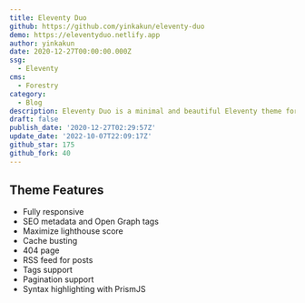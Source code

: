 ```yaml
---
title: Eleventy Duo
github: https://github.com/yinkakun/eleventy-duo
demo: https://eleventyduo.netlify.app
author: yinkakun
date: 2020-12-27T00:00:00.000Z
ssg:
  - Eleventy
cms:
  - Forestry
category:
  - Blog
description: Eleventy Duo is a minimal and beautiful Eleventy theme for personal blogs.
draft: false
publish_date: '2020-12-27T02:29:57Z'
update_date: '2022-10-07T22:09:17Z'
github_star: 175
github_fork: 40
---
```

## Theme Features
- Fully responsive
- SEO metadata and Open Graph tags
- Maximize lighthouse score
- Cache busting
- 404 page
- RSS feed for posts
- Tags support
- Pagination support
- Syntax highlighting with PrismJS